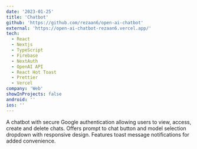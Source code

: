 ```yaml
---
date: '2023-01-25'
title: 'Chatbot'
github: 'https://github.com/rezaan6/open-ai-chatbot'
external: 'https://open-ai-chatbot-rezaan6.vercel.app/'
tech:
  - React
  - Nextjs
  - TypeScript
  - Firebase
  - NextAuth
  - OpenAI API
  - React Hot Toast
  - Prettier
  - Vercel
company: 'Web'
showInProjects: false
android: ''
ios: ''
---
```


A chatbot with secure Google authentication allowing users to view, access, create and delete chats. Offers prompt to chat button and model selection dropdown with responsive design. Features toast message notifications for added convenience.
